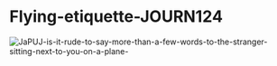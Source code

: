 # Flying-etiquette-JOURN124

![JaPUJ-is-it-rude-to-say-more-than-a-few-words-to-the-stranger-sitting-next-to-you-on-a-plane-](https://github.com/user-attachments/assets/2903ed94-f6fa-4fb3-95a3-3ab63d867773)
